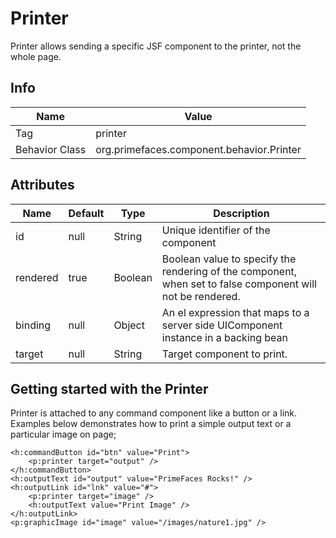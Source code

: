 # Printer

Printer allows sending a specific JSF component to the printer, not the whole page.

## Info

| Name | Value |
| --- | --- |
| Tag | printer
| Behavior Class | org.primefaces.component.behavior.Printer

## Attributes

| Name | Default | Type | Description | 
| --- | --- | --- | --- |
id | null | String | Unique identifier of the component
rendered | true | Boolean | Boolean value to specify the rendering of the component, when set to false component will not be rendered.
binding | null | Object | An el expression that maps to a server side UIComponent instance in a backing bean
target | null | String | Target component to print.

## Getting started with the Printer
Printer is attached to any command component like a button or a link. Examples below
demonstrates how to print a simple output text or a particular image on page;

```xhtml
<h:commandButton id="btn" value="Print">
    <p:printer target="output" />
</h:commandButton>
<h:outputText id="output" value="PrimeFaces Rocks!" />
<h:outputLink id="lnk" value="#">
    <p:printer target="image" />
    <h:outputText value="Print Image" />
</h:outputLink>
<p:graphicImage id="image" value="/images/nature1.jpg" />
```
